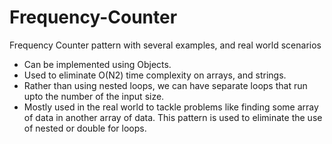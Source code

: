# Frequency-Counter
Frequency Counter pattern with several examples, and real world scenarios

- Can be implemented using Objects.
- Used to eliminate O(N2) time complexity on arrays, and strings.
- Rather than using nested loops, we can have separate loops that run upto the number of the input size.
- Mostly used in the real world to tackle problems like finding some array of data in another array of data. 
  This pattern is used to eliminate the use of nested or double for loops.
